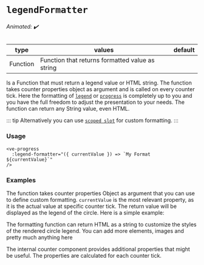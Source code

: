 # `legendFormatter`

###### Animated: ✔️

| type   | values      | default |
| ------ | ----------- | ------- |
| Function | Function that returns formatted value  as string |         |

Is a Function that must return a legend value or HTML string. The function takes counter properties object as argument and
is called on every counter tick. Here the formatting of [`legend`](./legend.md) or [`progress`](./progress.md)
is completely up to you and you have the full freedom to adjust the presentation to your needs. The function can return any
String value, even HTML.

::: tip
Alternatively you can use [`scoped slot`](../slots/default.md) for custom formatting.
:::

### Usage

```vue
<ve-progress
  :legend-formatter="({ currentValue }) => `My Format ${currentValue}`"
/>
```

### Examples

The function takes counter properties Object as argument that you can use to define custom formatting.
`currentValue` is the most relevant property, as it is the actual value at specific counter tick. The return value will be
displayed as the legend of the circle. Here is a simple example:

<example-container class="mb-16" >
<template #default="{ loading, progress, slider, noData, determinate }">
<v-e-p 
  :progress="progress" 
  :loading="loading" 
  :no-data="noData" 
  :determinate="determinate"
  :legend-formatter="({ currentValue }) => `My Format ${currentValue}`"
></v-e-p>
</template>
<template #code="{ progress }">
<CodeGroup>
<CodeGroupItem >

```vue:no-v-pre
<template>
  <ve-progress 
    :progress="{{ progress }}"
    :legend-formatter="({ currentValue }) => `My Format ${currentValue}`"
  />
</template>
```

</CodeGroupItem>
</CodeGroup>
</template>
</example-container>

The formatting function can return HTML as a string to customize the styles of the rendered circle legend.
You can add more elements, images and pretty much anything here

<LegendFormatterHtml class="mb-16">
<template #code="{ progress }">
<CodeGroup>
<CodeGroupItem >

```vue:no-v-pre
<template>
  <ve-progress 
    :progress="{{progress}}" 
    :legend-formatter="
      ({ currentValue }) => `
        <span style='color: ${currentValue < 0 ? 'red' : 'green'}; font-weight: bold; border-bottom: 2px gray solid'>
          ${new Intl.NumberFormat('de-DE', {
            style: 'currency',
            currency: 'EUR',
          })
            .format(currentValue)
            .trim()
          }
          </span>
        `
      "
    />
</template>
```

</CodeGroupItem>
</CodeGroup>
</template>
</LegendFormatterHtml>

The internal counter component provides additional properties that might be useful. The properties are calculated for each counter tick.

<LegendFormatterProps>
<template #code="{ progress }">
<CodeGroup>
<CodeGroupItem >

```vue:no-v-pre
<template>
  <ve-progress :progress="{{progress}}" :legend-formatter="customFormatter"/>
</template>
<script>
export default {
  methods: {
    customFormatter(counterTickProps) {
      return `"currentFormattedValue":
        ${counterTickProps.currentFormattedValue}
        `;
    }
  }
};
</script>
```

</CodeGroupItem>
</CodeGroup>
</template>
</LegendFormatterProps>
